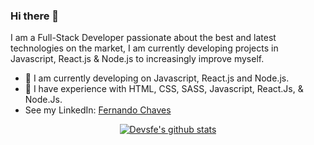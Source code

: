 ### Hi there 👋

I am a Full-Stack Developer passionate about the best and latest technologies on the market, I am currently developing projects in Javascript, React.js & Node.js to increasingly improve myself.

- 🔭 I am currently developing on Javascript, React.js and Node.js.
- 🌱 I have experience with HTML, CSS, SASS, Javascript, React.Js, & Node.Js.
- See my LinkedIn: [Fernando Chaves](https://www.linkedin.com/in/fernandochavesfc/)

<div align="center" >

[![Devsfe's github stats](https://github-readme-stats.vercel.app/api?username=devsfe&show_icons=true&theme=radical&bg_color=30,0d0d0d,191919&title_color=fff&text_color=fff&icon_color=79ff97)](https://github.com/anuraghazra/github-readme-stats)

</div>